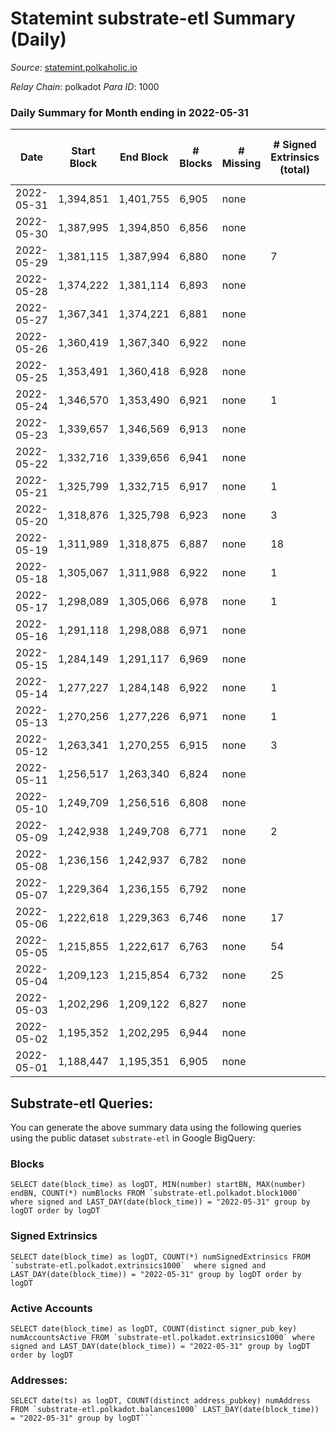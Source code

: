 # Statemint substrate-etl Summary (Daily)

_Source_: [statemint.polkaholic.io](https://statemint.polkaholic.io)

*Relay Chain*: polkadot
*Para ID*: 1000



### Daily Summary for Month ending in 2022-05-31


| Date | Start Block | End Block | # Blocks | # Missing | # Signed Extrinsics (total) | # Active Accounts | # Addresses with Balances | # Events | # Transfers | # XCM Transfers In | # XCM Transfers Out |
| ---- | ----------- | --------- | -------- | --------- | --------------------------- | ----------------- | ------------------------- | -------- | ----------- | ------------------ | ------------------- |
| 2022-05-31 | 1,394,851 | 1,401,755 | 6,905 | none |  |  | 29 | 13,814 |   |   |   |
| 2022-05-30 | 1,387,995 | 1,394,850 | 6,856 | none |  |  | 29 | 13,715 |   |   |   |
| 2022-05-29 | 1,381,115 | 1,387,994 | 6,880 | none | 7 | 2 | 29 | 13,797 | 2 ($21.76) | 1 ($39.31) |   |
| 2022-05-28 | 1,374,222 | 1,381,114 | 6,893 | none |  |  | 29 | 13,790 |   |   |   |
| 2022-05-27 | 1,367,341 | 1,374,221 | 6,881 | none |  |  | 29 | 13,766 |   |   |   |
| 2022-05-26 | 1,360,419 | 1,367,340 | 6,922 | none |  |  | 29 | 13,860 |   | 2 ($18.54) |   |
| 2022-05-25 | 1,353,491 | 1,360,418 | 6,928 | none |  |  | 27 | 13,860 |   |   |   |
| 2022-05-24 | 1,346,570 | 1,353,490 | 6,921 | none | 1 | 1 | 27 | 13,852 |   | 1  |   |
| 2022-05-23 | 1,339,657 | 1,346,569 | 6,913 | none |  |  | 27 | 13,830 |   |   |   |
| 2022-05-22 | 1,332,716 | 1,339,656 | 6,941 | none |  |  | 27 | 13,886 |   |   |   |
| 2022-05-21 | 1,325,799 | 1,332,715 | 6,917 | none | 1 | 1 | 27 | 13,851 |   | 1 ($3,891.22) |   |
| 2022-05-20 | 1,318,876 | 1,325,798 | 6,923 | none | 3 | 2 | 27 | 13,863 | 1 ($19.99) |   |   |
| 2022-05-19 | 1,311,989 | 1,318,875 | 6,887 | none | 18 | 4 | 29 | 13,879 | 6 ($2,167.77) | 3 ($2,254.97) |   |
| 2022-05-18 | 1,305,067 | 1,311,988 | 6,922 | none | 1 | 1 | 25 | 13,850 |   |   |   |
| 2022-05-17 | 1,298,089 | 1,305,066 | 6,978 | none | 1 | 1 | 25 | 13,969 |   | 1 ($5.51) |   |
| 2022-05-16 | 1,291,118 | 1,298,088 | 6,971 | none |  |  | 24 | 13,946 |   |   |   |
| 2022-05-15 | 1,284,149 | 1,291,117 | 6,969 | none |  |  | 24 | 13,942 |   |   |   |
| 2022-05-14 | 1,277,227 | 1,284,148 | 6,922 | none | 1 | 1 | 24 | 13,857 |   | 1 ($543.47) |   |
| 2022-05-13 | 1,270,256 | 1,277,226 | 6,971 | none | 1 | 1 | 23 | 13,952 |   |   |   |
| 2022-05-12 | 1,263,341 | 1,270,255 | 6,915 | none | 3 | 3 | 24 | 13,863 | 2 ($17.35) | 2 ($56.59) |   |
| 2022-05-11 | 1,256,517 | 1,263,340 | 6,824 | none |  |  | 25 | 13,657 |   |   |   |
| 2022-05-10 | 1,249,709 | 1,256,516 | 6,808 | none |  |  | 25 | 13,626 |   | 1 ($11.02) |   |
| 2022-05-09 | 1,242,938 | 1,249,708 | 6,771 | none | 2 | 2 | 24 | 13,582 | 1  | 2 ($176.79) |   |
| 2022-05-08 | 1,236,156 | 1,242,937 | 6,782 | none |  |  | 22 | 13,571 |   |   |   |
| 2022-05-07 | 1,229,364 | 1,236,155 | 6,792 | none |  |  | 22 | 13,588 |   |   |   |
| 2022-05-06 | 1,222,618 | 1,229,363 | 6,746 | none | 17 | 5 | 22 | 13,595 | 1 ($28.32) | 8 ($4,851.61) |   |
| 2022-05-05 | 1,215,855 | 1,222,617 | 6,763 | none | 54 | 8 | 16 | 13,850 | 5 ($53.17) | 16 ($15,305.72) |   |
| 2022-05-04 | 1,209,123 | 1,215,854 | 6,732 | none | 25 | 7 | 10 | 13,663 | 12 ($3,666.01) | 17 ($5,831.97) |   |
| 2022-05-03 | 1,202,296 | 1,209,122 | 6,827 | none |  |  |  | 13,658 |   |   |   |
| 2022-05-02 | 1,195,352 | 1,202,295 | 6,944 | none |  |  |  | 13,891 |   |   |   |
| 2022-05-01 | 1,188,447 | 1,195,351 | 6,905 | none |  |  |  | 13,814 |   |   |   |

## Substrate-etl Queries:
You can generate the above summary data using the following queries using the public dataset `substrate-etl` in Google BigQuery:


### Blocks
```
SELECT date(block_time) as logDT, MIN(number) startBN, MAX(number) endBN, COUNT(*) numBlocks FROM `substrate-etl.polkadot.block1000`  where signed and LAST_DAY(date(block_time)) = "2022-05-31" group by logDT order by logDT
```


### Signed Extrinsics
```
SELECT date(block_time) as logDT, COUNT(*) numSignedExtrinsics FROM `substrate-etl.polkadot.extrinsics1000`  where signed and LAST_DAY(date(block_time)) = "2022-05-31" group by logDT order by logDT
```


### Active Accounts
```
SELECT date(block_time) as logDT, COUNT(distinct signer_pub_key) numAccountsActive FROM `substrate-etl.polkadot.extrinsics1000` where signed and LAST_DAY(date(block_time)) = "2022-05-31" group by logDT order by logDT
```


### Addresses:
```
SELECT date(ts) as logDT, COUNT(distinct address_pubkey) numAddress FROM `substrate-etl.polkadot.balances1000` LAST_DAY(date(block_time)) = "2022-05-31" group by logDT```


